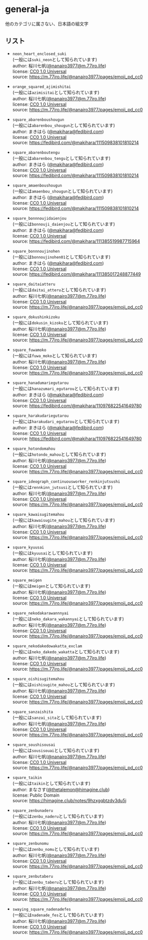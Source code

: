 # general-ja

他のカテゴリに属さない、日本語の組文字

## リスト

- `neon_heart_enclosed_suki`\
  (一般には`suki_neon`として知られています)\
  author: 桜川七帆([@nanairo3977@m.77iro.life](https://m.77iro.life/@nanairo3977))\
  license: [CC0 1.0 Universal](https://creativecommons.org/publicdomain/zero/1.0/)\
  source: https://m.77iro.life/@nanairo3977/pages/emoji_pd_cc0

- `orange_squared_ajimishitai`\
  (一般には`azimisitai`として知られています)\
  author: 桜川七帆([@nanairo3977@m.77iro.life](https://m.77iro.life/@nanairo3977))\
  license: [CC0 1.0 Universal](https://creativecommons.org/publicdomain/zero/1.0/)\
  source: https://m.77iro.life/@nanairo3977/pages/emoji_pd_cc0

- `square_abarenboushougun`\
  (一般には`abarenbou_shougun`として知られています)\
  author: まきはら ([@makihara@fedibird.com](https://fedibird.com/@makihara))\
  license: [CC0 1.0 Universal](https://creativecommons.org/publicdomain/zero/1.0/)\
  source: https://fedibird.com/@makihara/111509838101810214

- `square_abarenboutengu`\
  (一般には`abarenbou_tengu`として知られています)\
  author: まきはら ([@makihara@fedibird.com](https://fedibird.com/@makihara))\
  license: [CC0 1.0 Universal](https://creativecommons.org/publicdomain/zero/1.0/)\
  source: https://fedibird.com/@makihara/111509838101810214

- `square_amaenboushougun`\
  (一般には`amaenbou_shougun`として知られています)\
  author: まきはら ([@makihara@fedibird.com](https://fedibird.com/@makihara))\
  license: [CC0 1.0 Universal](https://creativecommons.org/publicdomain/zero/1.0/)\
  source: https://fedibird.com/@makihara/111509838101810214

- `square_bonnnoujidaienjou`\
  (一般には`bonnouji_daienjou`として知られています)\
  author: まきはら ([@makihara@fedibird.com](https://fedibird.com/@makihara))\
  license: [CC0 1.0 Universal](https://creativecommons.org/publicdomain/zero/1.0/)\
  source: https://fedibird.com/@makihara/111385519987715964

- `square_bonnnoujinohen`\
  (一般には`bonnoujinohen01`として知られています)\
  author: まきはら ([@makihara@fedibird.com](https://fedibird.com/@makihara))\
  license: [CC0 1.0 Universal](https://creativecommons.org/publicdomain/zero/1.0/)\
  source: https://fedibird.com/@makihara/111385017248877449

- `square_daitaiatteru`\
  (一般には`daitai_atteru`として知られています)\
  author: 桜川七帆([@nanairo3977@m.77iro.life](https://m.77iro.life/@nanairo3977))\
  license: [CC0 1.0 Universal](https://creativecommons.org/publicdomain/zero/1.0/)\
  source: https://m.77iro.life/@nanairo3977/pages/emoji_pd_cc0

- `square_dokushinkizoku`\
  (一般には`dokusin_kizoku`として知られています)\
  author: 桜川七帆([@nanairo3977@m.77iro.life](https://m.77iro.life/@nanairo3977))\
  license: [CC0 1.0 Universal](https://creativecommons.org/publicdomain/zero/1.0/)\
  source: https://m.77iro.life/@nanairo3977/pages/emoji_pd_cc0

- `square_fuwamoko`\
  (一般には`fuwa_moko`として知られています)\
  author: 桜川七帆([@nanairo3977@m.77iro.life](https://m.77iro.life/@nanairo3977))\
  license: [CC0 1.0 Universal](https://creativecommons.org/publicdomain/zero/1.0/)\
  source: https://m.77iro.life/@nanairo3977/pages/emoji_pd_cc0

- `square_hanadumariegutarou`\
  (一般には`hanazumari_egutarou`として知られています)\
  author: まきはら ([@makihara@fedibird.com](https://fedibird.com/@makihara))\
  license: [CC0 1.0 Universal](https://creativecommons.org/publicdomain/zero/1.0/)\
  source: https://fedibird.com/@makihara/110976822541649780

- `square_harakudariegutarou`\
  (一般には`harakudari_egutarou`として知られています)\
  author: まきはら ([@makihara@fedibird.com](https://fedibird.com/@makihara))\
  license: [CC0 1.0 Universal](https://creativecommons.org/publicdomain/zero/1.0/)\
  source: https://fedibird.com/@makihara/110976822541649780

- `square_hotondomahou`\
  (一般には`hotondo_mahou`として知られています)\
  author: 桜川七帆([@nanairo3977@m.77iro.life](https://m.77iro.life/@nanairo3977))\
  license: [CC0 1.0 Universal](https://creativecommons.org/publicdomain/zero/1.0/)\
  source: https://m.77iro.life/@nanairo3977/pages/emoji_pd_cc0

- `square_ideograph_continuousworker_renkinjutsushi`\
  (一般には`rennkinn_jutsusi`として知られています)\
  author: 桜川七帆([@nanairo3977@m.77iro.life](https://m.77iro.life/@nanairo3977))\
  license: [CC0 1.0 Universal](https://creativecommons.org/publicdomain/zero/1.0/)\
  source: https://m.77iro.life/@nanairo3977/pages/emoji_pd_cc0

- `square_kawaisugitemahou`\
  (一般には`kawaisugite_mahou`として知られています)\
  author: 桜川七帆([@nanairo3977@m.77iro.life](https://m.77iro.life/@nanairo3977))\
  license: [CC0 1.0 Universal](https://creativecommons.org/publicdomain/zero/1.0/)\
  source: https://m.77iro.life/@nanairo3977/pages/emoji_pd_cc0

- `square_kyuusai`\
  (一般には`kyuusai`として知られています)\
  author: 桜川七帆([@nanairo3977@m.77iro.life](https://m.77iro.life/@nanairo3977))\
  license: [CC0 1.0 Universal](https://creativecommons.org/publicdomain/zero/1.0/)\
  source: https://m.77iro.life/@nanairo3977/pages/emoji_pd_cc0

- `square_meigen`\
  (一般には`meigen`として知られています)\
  author: 桜川七帆([@nanairo3977@m.77iro.life](https://m.77iro.life/@nanairo3977))\
  license: [CC0 1.0 Universal](https://creativecommons.org/publicdomain/zero/1.0/)\
  source: https://m.77iro.life/@nanairo3977/pages/emoji_pd_cc0

- `square_nekodakarawannnyai`\
  (一般には`neko_dakara_wakannyai`として知られています)\
  author: 桜川七帆([@nanairo3977@m.77iro.life](https://m.77iro.life/@nanairo3977))\
  license: [CC0 1.0 Universal](https://creativecommons.org/publicdomain/zero/1.0/)\
  source: https://m.77iro.life/@nanairo3977/pages/emoji_pd_cc0

- `square_nekodakedowakatta_exclam`\
  (一般には`neko_dakedo_wakatta`として知られています)\
  author: 桜川七帆([@nanairo3977@m.77iro.life](https://m.77iro.life/@nanairo3977))\
  license: [CC0 1.0 Universal](https://creativecommons.org/publicdomain/zero/1.0/)\
  source: https://m.77iro.life/@nanairo3977/pages/emoji_pd_cc0

- `square_oishisugitemahou`\
  (一般には`oishisugite_mahou`として知られています)\
  author: 桜川七帆([@nanairo3977@m.77iro.life](https://m.77iro.life/@nanairo3977))\
  license: [CC0 1.0 Universal](https://creativecommons.org/publicdomain/zero/1.0/)\
  source: https://m.77iro.life/@nanairo3977/pages/emoji_pd_cc0

- `square_sanzaishita`\
  (一般には`sanzai_sita`として知られています)\
  author: 桜川七帆([@nanairo3977@m.77iro.life](https://m.77iro.life/@nanairo3977))\
  license: [CC0 1.0 Universal](https://creativecommons.org/publicdomain/zero/1.0/)\
  source: https://m.77iro.life/@nanairo3977/pages/emoji_pd_cc0

- `square_soushisousai`\
  (一般には`sousisouai`として知られています)\
  author: 桜川七帆([@nanairo3977@m.77iro.life](https://m.77iro.life/@nanairo3977))\
  license: [CC0 1.0 Universal](https://creativecommons.org/publicdomain/zero/1.0/)\
  source: https://m.77iro.life/@nanairo3977/pages/emoji_pd_cc0

- `square_taikin`\
  (一般には`taikin`として知られています)\
  author: まなさす([@thetalemon@himagine.club](https://himagine.club/@thetalemon))\
  license: Public Domain\
  source: https://himagine.club/notes/9hzxgqbtzdv3du5j

- `square_zenbunaderu`\
  (一般には`zenbu_naderu`として知られています)\
  author: 桜川七帆([@nanairo3977@m.77iro.life](https://m.77iro.life/@nanairo3977))\
  license: [CC0 1.0 Universal](https://creativecommons.org/publicdomain/zero/1.0/)\
  source: https://m.77iro.life/@nanairo3977/pages/emoji_pd_cc0

- `square_zenbunomu`\
  (一般には`zenbu_nomu`として知られています)\
  author: 桜川七帆([@nanairo3977@m.77iro.life](https://m.77iro.life/@nanairo3977))\
  license: [CC0 1.0 Universal](https://creativecommons.org/publicdomain/zero/1.0/)\
  source: https://m.77iro.life/@nanairo3977/pages/emoji_pd_cc0

- `square_zenbutaberu`\
  (一般には`zenbu_taberu`として知られています)\
  author: 桜川七帆([@nanairo3977@m.77iro.life](https://m.77iro.life/@nanairo3977))\
  license: [CC0 1.0 Universal](https://creativecommons.org/publicdomain/zero/1.0/)\
  source: https://m.77iro.life/@nanairo3977/pages/emoji_pd_cc0

- `swaying_square_nadenadefes`\
  (一般には`nadenade_fes`として知られています)\
  author: 桜川七帆([@nanairo3977@m.77iro.life](https://m.77iro.life/@nanairo3977))\
  license: [CC0 1.0 Universal](https://creativecommons.org/publicdomain/zero/1.0/)\
  source: https://m.77iro.life/@nanairo3977/pages/emoji_pd_cc0
